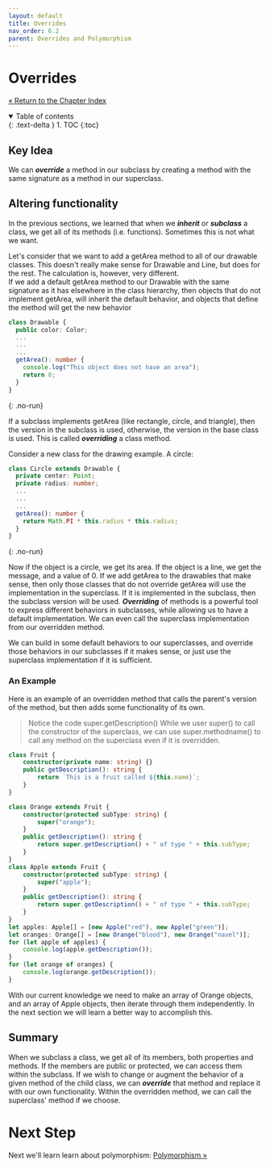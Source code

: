 ```yaml
---
layout: default
title: Overrides
nav_order: 6.2
parent: Overrides and Polymorphism
---
```


# Overrides

[&laquo; Return to the Chapter Index](index.md)

<details open markdown="block">
  <summary>
    Table of contents
  </summary>
  {: .text-delta }
1. TOC
{:toc}
</details>

## Key Idea

We can **_override_** a method in our subclass by creating a method with the same signature as a method in our superclass.

## Altering functionality

In the previous sections, we learned that when we **_inherit_** or **_subclass_** a class, we get all of its methods (i.e. functions). Sometimes this is not what we want.

Let's consider that we want to add a getArea method to all of our drawable classes. This doesn't really make sense for Drawable and Line, but does for the rest. The calculation is, however, very different.  
If we add a default getArea method to our Drawable with the same signature as it has elsewhere in the class hierarchy, then objects that do not implement getArea, will inherit the default behavior, and objects that define the method will get the new behavior

```typescript
class Drawable {
  public color: Color;
  ...
  ...
  ...
  getArea(): number {
    console.log("This object does not have an area");
    return 0;
  }
}
```

{: .no-run}

If a subclass implements getArea (like rectangle, circle, and triangle), then the version in the subclass is used, otherwise, the version in the base class is used. This is called **_overriding_** a class method.

Consider a new class for the drawing example. A circle:

```typescript
class Circle extends Drawable {
  private center: Point;
  private radius: number;
  ...
  ...
  ...
  getArea(): number {
    return Math.PI * this.radius * this.radius;
  }
}
```

{: .no-run}

Now if the object is a circle, we get its area. If the object is a line, we get the message, and a value of 0. If we add getArea to the drawables that make sense, then only those classes that do not override getArea will use the implementation in the superclass.
If it is implemented in the subclass, then the subclass version will be used.
**_Overriding_** of methods is a powerful tool to express different behaviors in subclasses, while allowing us to have a default implementation.
We can even call the superclass implementation from our overridden method.

We can build in some default behaviors to our superclasses, and override those behaviors in our subclasses if it makes sense, or just use the superclass implementation if it is sufficient.

### An Example

Here is an example of an overridden method that calls the parent's version of the method, but then adds some functionality of its own.

> Notice the code super.getDescription()
> While we user super() to call the constructor of the superclass, we can use super.methodname() to call any method on the superclass even if it is overridden.

```typescript
class Fruit {
    constructor(private name: string) {}
    public getDescription(): string {
        return `This is a fruit called ${this.name}`;
    }
}

class Orange extends Fruit {
    constructor(protected subType: string) {
        super("orange");
    }
    public getDescription(): string {
        return super.getDescription() + " of type " + this.subType;
    }
}
class Apple extends Fruit {
    constructor(protected subType: string) {
        super("apple");
    }
    public getDescription(): string {
        return super.getDescription() + " of type " + this.subType;
    }
}
let apples: Apple[] = [new Apple("red"), new Apple("green")];
let oranges: Orange[] = [new Orange("blood"), new Orange("navel")];
for (let apple of apples) {
    console.log(apple.getDescription());
}
for (let orange of oranges) {
    console.log(orange.getDescription());
}
```

With our current knowledge we need to make an array of Orange objects, and an array of Apple objects, then iterate through them independently. In the next section we will learn a better way to accomplish this.

## Summary

When we subclass a class, we get all of its members, both properties and methods. If the members are public or protected, we can access them within the subclass. If we wish to change or augment the behavior of a given method of the child class, we can **_override_** that method and replace it with our own functionality. Within the overridden method, we can call the superclass' method if we choose.

# Next Step

Next we'll learn learn about polymorphism: [Polymorphism &raquo;](../6-polymorphism/polymorphism.md)
